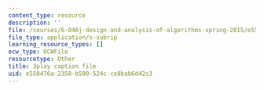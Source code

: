```yaml
---
content_type: resource
description: ''
file: /courses/6-046j-design-and-analysis-of-algorithms-spring-2015/e550476a2358b500524cce8bab6d42c3_3MpzavN3Mco.srt
file_type: application/x-subrip
learning_resource_types: []
ocw_type: OCWFile
resourcetype: Other
title: 3play caption file
uid: e550476a-2358-b500-524c-ce8bab6d42c3
---
```


